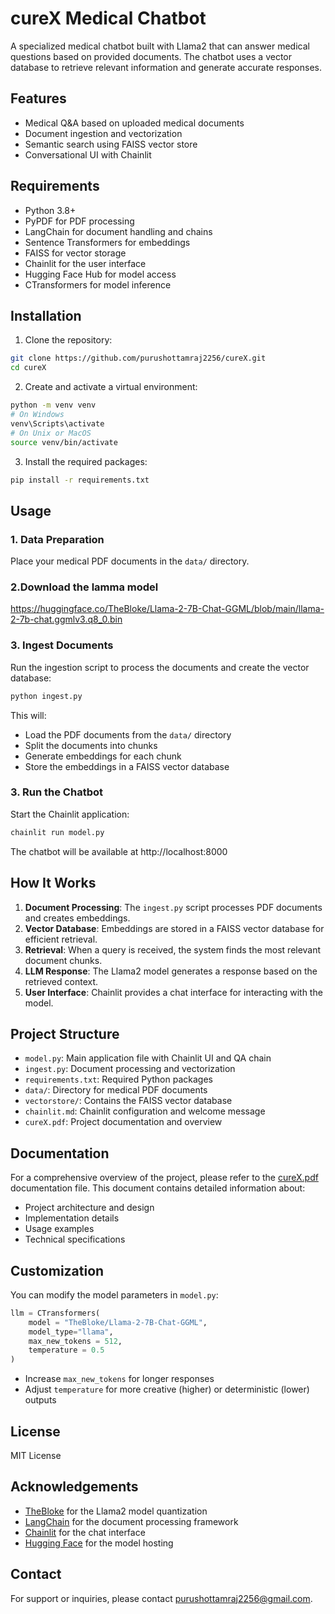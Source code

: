 # cureX Medical Chatbot

A specialized medical chatbot built with Llama2 that can answer medical questions based on provided documents. The chatbot uses a vector database to retrieve relevant information and generate accurate responses.

## Features

- Medical Q&A based on uploaded medical documents
- Document ingestion and vectorization
- Semantic search using FAISS vector store
- Conversational UI with Chainlit

## Requirements

- Python 3.8+
- PyPDF for PDF processing
- LangChain for document handling and chains
- Sentence Transformers for embeddings
- FAISS for vector storage
- Chainlit for the user interface
- Hugging Face Hub for model access
- CTransformers for model inference

## Installation

1. Clone the repository:
```bash
git clone https://github.com/purushottamraj2256/cureX.git
cd cureX
```

2. Create and activate a virtual environment:
```bash
python -m venv venv
# On Windows
venv\Scripts\activate
# On Unix or MacOS
source venv/bin/activate
```

3. Install the required packages:
```bash
pip install -r requirements.txt
```

## Usage

### 1. Data Preparation

Place your medical PDF documents in the `data/` directory.

### 2.Download the lamma model

https://huggingface.co/TheBloke/Llama-2-7B-Chat-GGML/blob/main/llama-2-7b-chat.ggmlv3.q8_0.bin

### 3. Ingest Documents

Run the ingestion script to process the documents and create the vector database:

```bash
python ingest.py
```

This will:
- Load the PDF documents from the `data/` directory
- Split the documents into chunks
- Generate embeddings for each chunk
- Store the embeddings in a FAISS vector database

### 3. Run the Chatbot

Start the Chainlit application:

```bash
chainlit run model.py
```

The chatbot will be available at http://localhost:8000

## How It Works

1. **Document Processing**: The `ingest.py` script processes PDF documents and creates embeddings.
2. **Vector Database**: Embeddings are stored in a FAISS vector database for efficient retrieval.
3. **Retrieval**: When a query is received, the system finds the most relevant document chunks.
4. **LLM Response**: The Llama2 model generates a response based on the retrieved context.
5. **User Interface**: Chainlit provides a chat interface for interacting with the model.

## Project Structure

- `model.py`: Main application file with Chainlit UI and QA chain
- `ingest.py`: Document processing and vectorization
- `requirements.txt`: Required Python packages
- `data/`: Directory for medical PDF documents
- `vectorstore/`: Contains the FAISS vector database
- `chainlit.md`: Chainlit configuration and welcome message
- `cureX.pdf`: Project documentation and overview

## Documentation

For a comprehensive overview of the project, please refer to the [cureX.pdf](./cureX.pdf) documentation file. This document contains detailed information about:

- Project architecture and design
- Implementation details
- Usage examples
- Technical specifications

## Customization

You can modify the model parameters in `model.py`:

```python
llm = CTransformers(
    model = "TheBloke/Llama-2-7B-Chat-GGML",
    model_type="llama",
    max_new_tokens = 512,
    temperature = 0.5
)
```

- Increase `max_new_tokens` for longer responses
- Adjust `temperature` for more creative (higher) or deterministic (lower) outputs

## License

MIT License

## Acknowledgements

- [TheBloke](https://huggingface.co/TheBloke) for the Llama2 model quantization
- [LangChain](https://github.com/langchain-ai/langchain) for the document processing framework
- [Chainlit](https://github.com/Chainlit/chainlit) for the chat interface
- [Hugging Face](https://huggingface.co) for the model hosting

## Contact
For support or inquiries, please contact [purushottamraj2256@gmail.com](mailto:purushottamraj2256@gmail.com).
